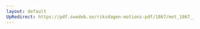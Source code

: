 ```yaml
---
layout: default
UpRedirect: https://pdf.swedeb.se/riksdagen-motions-pdf/1867/mot_1867__ak__00058/mot_1867__ak__00058_002.pdf
---
```

